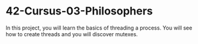 # 42-Cursus-03-Philosophers
In this project, you will learn the basics of threading a process. You will see how to create threads and you will discover mutexes.

